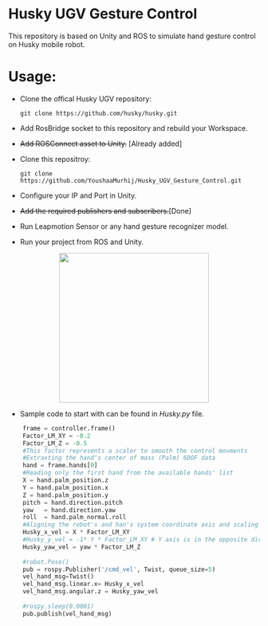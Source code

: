# Husky UGV Gesture Control
This repository is based on Unity and ROS to simulate hand gesture control on Husky mobile robot.

# Usage:
- Clone the offical Husky UGV repository:

  ```git clone https://github.com/husky/husky.git```
- Add RosBridge socket to this repository and rebuild your Workspace.
- ~~Add ROSConnect asset to Unity.~~ [Already added]
- Clone this repositroy:

  ```git clone https://github.com/YoushaaMurhij/Husky_UGV_Gesture_Control.git```
- Configure your IP and Port in Unity.
- ~~Add the required publishers and subscribers.~~[Done]
- Run Leapmotion Sensor or any hand gesture recognizer model.
- Run your project from ROS and Unity.

<p align="center">
  <img height="300" src="/husky.gif"> </img>
</p>

- Sample code to start with can be found in *Husky.py* file.

```python
    frame = controller.frame()
    Factor_LM_XY = -0.2
    Factor_LM_Z = -0.5
    #This factor represents a scaler to smooth the control movments
    #Extraxting the hand's center of mass (Palm) 6DOF data 
    hand = frame.hands[0]
    #Reading only the first hand from the available hands' list
    X = hand.palm_position.z
    Y = hand.palm_position.x
    Z = hand.palm_position.y
    pitch = hand.direction.pitch
    yaw   = hand.direction.yaw
    roll  = hand.palm_normal.roll
    #Aligning the robot's and han's system coordinate axis and scaling the control input
    Husky_x_vel = X * Factor_LM_XY   
    #Husky_y_vel = -1* Y * Factor_LM_XY # Y axis is in the opposite direction
    Husky_yaw_vel = yaw * Factor_LM_Z
    
    #robot.Pose()
    pub = rospy.Publisher('/cmd_vel', Twist, queue_size=5)
    vel_hand_msg=Twist()
    vel_hand_msg.linear.x= Husky_x_vel
    vel_hand_msg.angular.z = Husky_yaw_vel
    
    #rospy.sleep(0.0001)
    pub.publish(vel_hand_msg)
```


